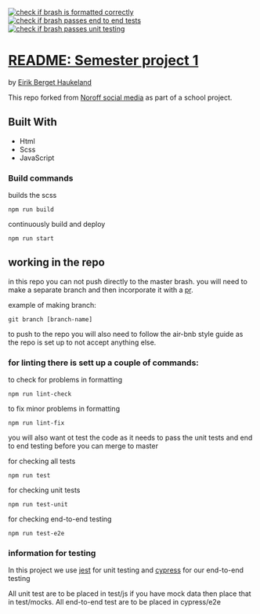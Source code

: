 [![check if brash is formatted correctly](https://github.com/Eirik-Haukeland/social-media-client/actions/workflows/format-check.yaml/badge.svg)](https://github.com/Eirik-Haukeland/social-media-client/actions/workflows/format-check.yaml)
[![check if brash passes end to end tests](https://github.com/Eirik-Haukeland/social-media-client/actions/workflows/e2e-test.yml/badge.svg)](https://github.com/Eirik-Haukeland/social-media-client/actions/workflows/e2e-test.yml)
[![check if brash passes unit testing](https://github.com/Eirik-Haukeland/social-media-client/actions/workflows/unit-test.yml/badge.svg)](https://github.com/Eirik-Haukeland/social-media-client/actions/workflows/unit-test.yml)

# [README: Semester project 1](https://github.com/Eirik-Haukeland/social-media-client)
by [Eirik Berget Haukeland](https://github.com/Eirik-Haukeland)

This repo forked from [Noroff social media](https://github.com/NoroffFEU/social-media-client) as part of a school project.

## Built With
- Html
- Scss
- JavaScript

### Build commands

builds the scss
```shell
npm run build
```

continuously build and deploy 
```shell
npm run start
```

## working in the repo
in this repo you can not push directly to the master brash.
you will need to make a separate branch and then incorporate it with a [pr](https://docs.github.com/en/pull-requests/collaborating-with-pull-requests/proposing-changes-to-your-work-with-pull-requests/creating-a-pull-request).

example of making branch:
```shell
git branch [branch-name]
```

to push to the repo you will also need to follow the air-bnb style guide as the repo is set up to not accept anything else.

### for linting there is sett up a couple of commands:

to check for problems in formatting
```shell
npm run lint-check
```

to fix minor problems in formatting
```shell
npm run lint-fix
```

you will also want ot test the code as it needs to pass the unit tests and end to end testing before you can merge to master

for checking all tests
```shell
npm run test
```

for checking unit tests
```shell
npm run test-unit
```

for checking end-to-end testing
```shell
npm run test-e2e
```

### information for testing

In this project we use [jest](https://jestjs.io/) for unit testing
and [cypress](https://docs.cypress.io/guides/overview/why-cypress) for our end-to-end testing

All unit test are to be placed in test/js if you have mock data then place that in test/mocks. All end-to-end test are to be placed in cypress/e2e